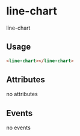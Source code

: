 # line-chart

line-chart

## Usage

```html
<line-chart></line-chart>
```

## Attributes

no attributes

## Events

no events
